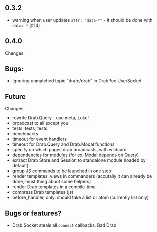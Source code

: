 ## 0.3.2
* warning when user updates `attr: "data-*"` - it should be done with `data: *` (#14)

## 0.4.0
Changes:

## Bugs:
* Ignoring unmatched topic "drab:/drab" in DrabPoc.UserSocket

## Future
Changes:
* rewrite Drab.Query - use meta, Luke!
* broadcast to all except you
* tests, tests, tests
* benchmarks
* timeout for event handlers
* timeout for Drab.Query and Drab.Modal functions
* specify on which pages drab broadcasts, with wildcard
* dependencies for modules (for ex. Modal depends on Query)
* extract Drab Store and Session to standalone module (loaded by default)
* group JS commands to be launched in one step
* render templates, views in commanders (accutally it can already be done, must thing about some helpers)
* render Drab templates in a compile-time
* compress Drab templates (js)
* before_handler, only: should take a list or atom (currently list only)


## Bugs or features?
* Drab.Socket steals all `connect` callbacks. Bad Drab
